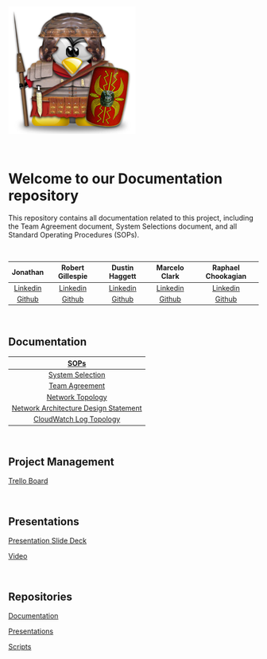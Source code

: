 ![Logo](./assets/SentryTux.png)

<br>

# Welcome to our Documentation repository

This repository contains all documentation related to this project,  including the Team Agreement document, System Selections document, and all Standard Operating Procedures (SOPs).

<br>

| Jonathan | Robert Gillespie | Dustin Haggett | Marcelo Clark | Raphael Chookagian |
|:----------------------:|:-----------------------:|:----------------------:|:----------------------:|:----------------------:|
| [Linkedin](https://www.linkedin.com/in/jon-mcmullin-cybersecurity//) | [Linkedin](https://www.linkedin.com/in/robert-gillespie-420918272//) | [Linkedin](http://linkedin.com/in/dustinhaggett/) | [Linkedin](http://www.linkedin.com/in/marcelotc) | [Linkedin](https://www.linkedin.com/in/raphaelchookagian/) |
| [Github](https://github.com/mcmullinj84) | [Github](https://github.com/Puyallup253) | [Github](https://github.com/dustinhaggett/) | [Github](https://github.com/mtc2434) | [Github](https://github.com/cesarderio) |

<br>

## Documentation

| [SOPs](./SOPs/) |
|:-----------------------:|
|  [System Selection](https://github.com/CloudSentrySystems/Documentation/blob/main/Team_Documents/System_Selection.md) |
| [Team Agreement](https://github.com/CloudSentrySystems/Documentation/blob/main/Team_Documents/Team_Agreement.md) |
| [Network Topology](https://github.com/CloudSentrySystems/Documentation/blob/main/Team_Documents/CloudSentry%20-%20Overview%20Topology_v2.pdf) |
| [Network Architecture Design Statement](https://github.com/CloudSentrySystems/Documentation/blob/main/Team_Documents/Network%20Statement.md) |
| [CloudWatch Log Topology](https://github.com/CloudSentrySystems/Documentation/blob/main/Team_Documents/CloudSentry%20-%20Topology%20-%20LogAggregation.pdf) |

<br>

## Project Management

[Trello Board]()

<br>

## Presentations

[Presentation Slide Deck]()

[Video]()

<br>

## Repositories

[Documentation](https://github.com/CloudSentrySystems/Documentation)

[Presentations](https://github.com/CloudSentrySystems/Presentations)

[Scripts](https://github.com/CloudSentrySystems/Scripts)
